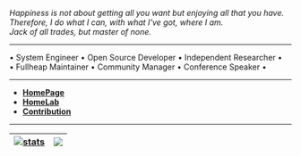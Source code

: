 _Happiness is not about getting all you want but enjoying all that you have._  
_Therefore, I do what I can, with what I've got, where I am._  
_Jack of all trades, but master of none._


---


• System Engineer • Open Source Developer • Independent Researcher •  
• Fullheap Maintainer • Community Manager • Conference Speaker •  


---


- [**HomePage**](https://ia.github.io)
- [**HomeLab**](https://h0melab.github.io)
- [**Contribution**](https://github.com/pulls?q=is%3Apr+author%3Aia+archived%3Afalse)


---


| <a href="https://github.com/search?q=author%3Aia&type=commits&s=committer-date&o=desc"><img align="center" src="https://github-readme-stats.vercel.app/api?username=ia&show_icons=true&count_private=false&include_all_commits=true&theme=default&hide_border=true&show=reviews,discussions_started,discussions_answered,prs_merged,prs_merged_percentage" alt="stats" /></a> | <a href="https://github.com/ia?tab=repositories&type=source"><img align="center" src="https://github-readme-stats.vercel.app/api/top-langs/?username=ia&langs_count=20&layout=compact&theme=default&hide_border=true" /></a> |
| ------------- | ------------- |

